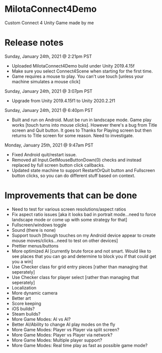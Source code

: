 # MilotaConnect4Demo
Custom Connect 4 Unity Game made by me

# Release notes

Sunday, January 24th, 2021 @ 2:21pm PST

* Uploaded MilotaConnect4Demo build under Unity 2019.4.15f
* Make sure you select Connect4Scene when starting for the first time.
* Game requires a mouse to play.  You can't use touch [unless your machine simulates a mouse click] 

Sunday, January 24th, 2021 @ 3:07pm PST

* Upgrade from Unity 2019.4.15f1 to Unity 2020.2.2f1

Sunday, January 24th, 2021 @ 6:40pm PST

* Built and run on Android.  Must be run in landscape mode.  Game play works [touch turns into mouse clicks].  However there's a bug from Title screen and Quit button.  It goes to Thanks for Playing screen but then returns to Title screen for some reason.  Need to investigate.

Monday, January 25th, 2021 @ 9:47am PST

* Fixed Android quit/restart issue.  
* Removed all Input.GetMouseButtonDown(0) checks and instead replaced by full screen button click callbacks.
* Updated state machine to support RestartOrQuit button and Fullscreen button clicks, so you can do different stuff based on context.

# Improvements that can be done
* Need to test for various screen resolutions/aspect ratios
* Fix aspect ratio issues [aka it looks bad in portrait mode...need to force landscape mode or come up with some strategy for that]
* Fullscreen/windows toggle
* Sound (there is none)
* Support touch [though touches on my Android device appear to create mouse moves/clicks...need to test on other devices]
* Prettier menus/buttons
* More optimized AI [currently brute force and not smart.  Would like to see places that you can go and determine to block you if that could get you a win]
* Use Checker class for grid entry pieces [rather than managing that seperately]
* Use Checker class for player select [rather than managing that seperately]
* Localization
* More dynamic camera
* Better art
* Score keeping
* iOS builds?
* Steam builds?
* More Game Modes: AI vs AI?
* Better AI/Ability to change AI play modes on the fly
* More Game Modes: Player vs Player via split screen?
* More Game Modes: Player vs Player via network?
* More Game Modes: Multiple player support?
* More Game Modes: Real time play as fast as possible game mode?
